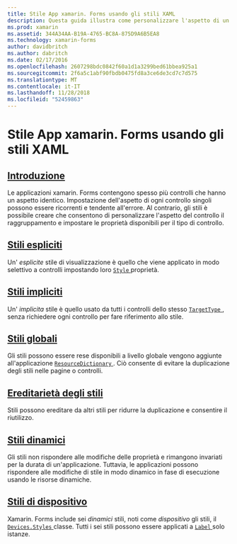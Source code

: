 ```yaml
---
title: Stile App xamarin. Forms usando gli stili XAML
description: Questa guida illustra come personalizzare l'aspetto di un'applicazione xamarin. Forms usando gli stili XAML.
ms.prod: xamarin
ms.assetid: 344A34AA-B19A-4765-BC8A-875D9A6B5EA8
ms.technology: xamarin-forms
author: davidbritch
ms.author: dabritch
ms.date: 02/17/2016
ms.openlocfilehash: 2607298bdc0842f60a1d1a3299bed61bbea925a1
ms.sourcegitcommit: 2f6a5c1abf90fbdb0475fd8a3ce6de3cd7c7d575
ms.translationtype: MT
ms.contentlocale: it-IT
ms.lasthandoff: 11/28/2018
ms.locfileid: "52459863"
---
```

# <a name="styling-xamarinforms-apps-using-xaml-styles"></a>Stile App xamarin. Forms usando gli stili XAML

## <a name="introductionintroductionmd"></a>[Introduzione](introduction.md)

Le applicazioni xamarin. Forms contengono spesso più controlli che hanno un aspetto identico. Impostazione dell'aspetto di ogni controllo singoli possono essere ricorrenti e tendente all'errore. Al contrario, gli stili è possibile creare che consentono di personalizzare l'aspetto del controllo il raggruppamento e impostare le proprietà disponibili per il tipo di controllo.

## <a name="explicit-stylesexplicitmd"></a>[Stili espliciti](explicit.md)

Un' *esplicite* stile di visualizzazione è quello che viene applicato in modo selettivo a controlli impostando loro [ `Style` ](xref:Xamarin.Forms.VisualElement.Style) proprietà.

## <a name="implicit-stylesimplicitmd"></a>[Stili impliciti](implicit.md)

Un' *implicita* stile è quello usato da tutti i controlli dello stesso [ `TargetType` ](xref:Xamarin.Forms.Style.TargetType), senza richiedere ogni controllo per fare riferimento allo stile.

## <a name="global-stylesapplicationmd"></a>[Stili globali](application.md)

Gli stili possono essere rese disponibili a livello globale vengono aggiunte all'applicazione [ `ResourceDictionary` ](xref:Xamarin.Forms.ResourceDictionary). Ciò consente di evitare la duplicazione degli stili nelle pagine o controlli.

## <a name="style-inheritanceinheritancemd"></a>[Ereditarietà degli stili](inheritance.md)

Stili possono ereditare da altri stili per ridurre la duplicazione e consentire il riutilizzo.

## <a name="dynamic-stylesdynamicmd"></a>[Stili dinamici](dynamic.md)

Gli stili non rispondere alle modifiche delle proprietà e rimangono invariati per la durata di un'applicazione. Tuttavia, le applicazioni possono rispondere alle modifiche di stile in modo dinamico in fase di esecuzione usando le risorse dinamiche.

## <a name="device-stylesdevicemd"></a>[Stili di dispositivo](device.md)

Xamarin. Forms include sei *dinamici* stili, noti come *dispositivo* gli stili, il [ `Devices.Styles` ](xref:Xamarin.Forms.Device.Styles) classe. Tutti i sei stili possono essere applicati a [ `Label` ](xref:Xamarin.Forms.Label) solo istanze.
